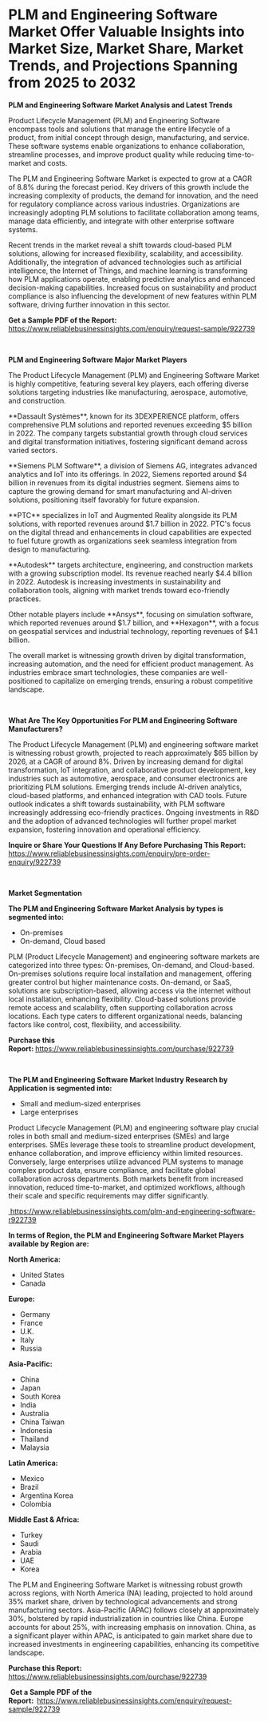 <p><h1>PLM and Engineering Software Market Offer Valuable Insights into Market Size, Market Share, Market Trends, and Projections Spanning from 2025 to 2032</h1></p><p><strong>PLM and Engineering Software Market Analysis and Latest Trends</strong></p>
<p><p>Product Lifecycle Management (PLM) and Engineering Software encompass tools and solutions that manage the entire lifecycle of a product, from initial concept through design, manufacturing, and service. These software systems enable organizations to enhance collaboration, streamline processes, and improve product quality while reducing time-to-market and costs.</p><p>The PLM and Engineering Software Market is expected to grow at a CAGR of 8.8% during the forecast period. Key drivers of this growth include the increasing complexity of products, the demand for innovation, and the need for regulatory compliance across various industries. Organizations are increasingly adopting PLM solutions to facilitate collaboration among teams, manage data efficiently, and integrate with other enterprise software systems.</p><p>Recent trends in the market reveal a shift towards cloud-based PLM solutions, allowing for increased flexibility, scalability, and accessibility. Additionally, the integration of advanced technologies such as artificial intelligence, the Internet of Things, and machine learning is transforming how PLM applications operate, enabling predictive analytics and enhanced decision-making capabilities. Increased focus on sustainability and product compliance is also influencing the development of new features within PLM software, driving further innovation in this sector.</p></p>
<p><strong>Get a Sample PDF of the Report:&nbsp;</strong> <a href="https://www.reliablebusinessinsights.com/enquiry/request-sample/922739?utm_campaign=2310&utm_medium=2&utm_source=Github&utm_content=ia&utm_term=18042025&utm_id=plm-and-engineering-software">https://www.reliablebusinessinsights.com/enquiry/request-sample/922739</a></p>
<p>&nbsp;</p>
<p><strong>PLM and Engineering Software Major Market Players</strong></p>
<p><p>The Product Lifecycle Management (PLM) and Engineering Software Market is highly competitive, featuring several key players, each offering diverse solutions targeting industries like manufacturing, aerospace, automotive, and construction. </p><p>**Dassault Systèmes**, known for its 3DEXPERIENCE platform, offers comprehensive PLM solutions and reported revenues exceeding $5 billion in 2022. The company targets substantial growth through cloud services and digital transformation initiatives, fostering significant demand across varied sectors.</p><p>**Siemens PLM Software**, a division of Siemens AG, integrates advanced analytics and IoT into its offerings. In 2022, Siemens reported around $4 billion in revenues from its digital industries segment. Siemens aims to capture the growing demand for smart manufacturing and AI-driven solutions, positioning itself favorably for future expansion.</p><p>**PTC** specializes in IoT and Augmented Reality alongside its PLM solutions, with reported revenues around $1.7 billion in 2022. PTC's focus on the digital thread and enhancements in cloud capabilities are expected to fuel future growth as organizations seek seamless integration from design to manufacturing.</p><p>**Autodesk** targets architecture, engineering, and construction markets with a growing subscription model. Its revenue reached nearly $4.4 billion in 2022. Autodesk is increasing investments in sustainability and collaboration tools, aligning with market trends toward eco-friendly practices.</p><p>Other notable players include **Ansys**, focusing on simulation software, which reported revenues around $1.7 billion, and **Hexagon**, with a focus on geospatial services and industrial technology, reporting revenues of $4.1 billion.</p><p>The overall market is witnessing growth driven by digital transformation, increasing automation, and the need for efficient product management. As industries embrace smart technologies, these companies are well-positioned to capitalize on emerging trends, ensuring a robust competitive landscape.</p></p>
<p>&nbsp;</p>
<p><strong>What Are The Key Opportunities For PLM and Engineering Software Manufacturers?</strong></p>
<p><p>The Product Lifecycle Management (PLM) and engineering software market is witnessing robust growth, projected to reach approximately $65 billion by 2026, at a CAGR of around 8%. Driven by increasing demand for digital transformation, IoT integration, and collaborative product development, key industries such as automotive, aerospace, and consumer electronics are prioritizing PLM solutions. Emerging trends include AI-driven analytics, cloud-based platforms, and enhanced integration with CAD tools. Future outlook indicates a shift towards sustainability, with PLM software increasingly addressing eco-friendly practices. Ongoing investments in R&D and the adoption of advanced technologies will further propel market expansion, fostering innovation and operational efficiency.</p></p>
<p><strong>Inquire or Share Your Questions If Any Before Purchasing This Report:</strong> <a href="https://www.reliablebusinessinsights.com/enquiry/pre-order-enquiry/922739?utm_campaign=2310&utm_medium=2&utm_source=Github&utm_content=ia&utm_term=18042025&utm_id=plm-and-engineering-software">https://www.reliablebusinessinsights.com/enquiry/pre-order-enquiry/922739</a></p>
<p>&nbsp;</p>
<p><strong>Market Segmentation</strong></p>
<p><strong>The PLM and Engineering Software Market Analysis by types is segmented into:</strong></p>
<p><ul><li>On-premises</li><li>On-demand, Cloud based</li></ul></p>
<p><p>PLM (Product Lifecycle Management) and engineering software markets are categorized into three types: On-premises, On-demand, and Cloud-based. On-premises solutions require local installation and management, offering greater control but higher maintenance costs. On-demand, or SaaS, solutions are subscription-based, allowing access via the internet without local installation, enhancing flexibility. Cloud-based solutions provide remote access and scalability, often supporting collaboration across locations. Each type caters to different organizational needs, balancing factors like control, cost, flexibility, and accessibility.</p></p>
<p><strong>Purchase this Report:&nbsp;</strong><a href="https://www.reliablebusinessinsights.com/purchase/922739?utm_campaign=2310&utm_medium=2&utm_source=Github&utm_content=ia&utm_term=18042025&utm_id=plm-and-engineering-software">https://www.reliablebusinessinsights.com/purchase/922739</a></p>
<p>&nbsp;</p>
<p><strong>The PLM and Engineering Software Market Industry Research by Application is segmented into:</strong></p>
<p><ul><li>Small and medium-sized enterprises</li><li>Large enterprises</li></ul></p>
<p><p>Product Lifecycle Management (PLM) and engineering software play crucial roles in both small and medium-sized enterprises (SMEs) and large enterprises. SMEs leverage these tools to streamline product development, enhance collaboration, and improve efficiency within limited resources. Conversely, large enterprises utilize advanced PLM systems to manage complex product data, ensure compliance, and facilitate global collaboration across departments. Both markets benefit from increased innovation, reduced time-to-market, and optimized workflows, although their scale and specific requirements may differ significantly.</p></p>
<p><a href="https://www.reliablebusinessinsights.com/plm-and-engineering-software-r922739?utm_campaign=2310&utm_medium=2&utm_source=Github&utm_content=ia&utm_term=18042025&utm_id=plm-and-engineering-software">&nbsp;https://www.reliablebusinessinsights.com/plm-and-engineering-software-r922739</a></p>
<p><strong>In terms of Region, the PLM and Engineering Software Market Players available by Region are:</strong></p>
<p>
    <p> <strong> North America: </strong>
        <ul>
            <li>United States</li>
            <li>Canada</li>
        </ul>
        </p> 
    <p> <strong> Europe: </strong>
        <ul>
            <li>Germany</li>
            <li>France</li>
            <li>U.K.</li>
            <li>Italy</li>
            <li>Russia</li>
        </ul>
        </p> 
    <p> <strong> Asia-Pacific: </strong>
        <ul>
            <li>China</li>
            <li>Japan</li>
            <li>South Korea</li>
            <li>India</li>
            <li>Australia</li>
            <li>China Taiwan</li>
            <li>Indonesia</li>
            <li>Thailand</li>
            <li>Malaysia</li>
        </ul>
        </p> 
    <p> <strong> Latin America: </strong>
        <ul>
            <li>Mexico</li>
            <li>Brazil</li>
            <li>Argentina Korea</li>
            <li>Colombia</li>
        </ul>
        </p> 
    <p> <strong> Middle East & Africa: </strong>
        <ul>
            <li>Turkey</li>
            <li>Saudi</li>
            <li>Arabia</li>
            <li>UAE</li>
            <li>Korea</li>
        </ul>
    </p>
    </p>
<p><p>The PLM and Engineering Software Market is witnessing robust growth across regions, with North America (NA) leading, projected to hold around 35% market share, driven by technological advancements and strong manufacturing sectors. Asia-Pacific (APAC) follows closely at approximately 30%, bolstered by rapid industrialization in countries like China. Europe accounts for about 25%, with increasing emphasis on innovation. China, as a significant player within APAC, is anticipated to gain market share due to increased investments in engineering capabilities, enhancing its competitive landscape.</p></p>
<p><strong>Purchase this Report: </strong><a href="https://www.reliablebusinessinsights.com/purchase/922739?utm_campaign=2310&utm_medium=2&utm_source=Github&utm_content=ia&utm_term=18042025&utm_id=plm-and-engineering-software">https://www.reliablebusinessinsights.com/purchase/922739</a></p>
<p>&nbsp;<strong>Get a Sample PDF of the Report:&nbsp;&nbsp;</strong><a href="https://www.reliablebusinessinsights.com/enquiry/request-sample/922739?utm_campaign=2310&utm_medium=2&utm_source=Github&utm_content=ia&utm_term=18042025&utm_id=plm-and-engineering-software">https://www.reliablebusinessinsights.com/enquiry/request-sample/922739</a></p>
<p><strong></strong></p>
<p><p></p><p></p><p></p></p>